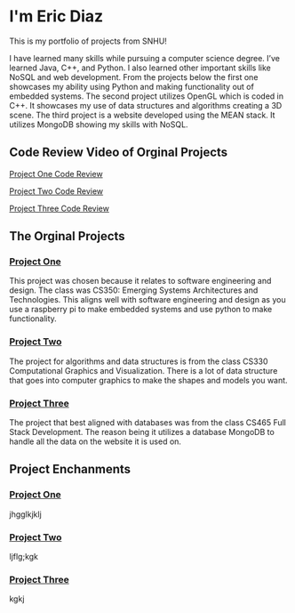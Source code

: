 # I'm Eric Diaz

This is my portfolio of projects from SNHU!

I have learned many skills while pursuing a computer science degree. I’ve learned Java, C++, and Python. I also learned other important skills like NoSQL and web development. From the projects below the first one showcases my ability using Python and making functionality out of embedded systems. The second project utilizes OpenGL which is coded in C++. It showcases my use of data structures and algorithms creating a 3D scene. The third project is a website developed using the MEAN stack. It utilizes MongoDB showing my skills with NoSQL. 

## Code Review Video of Orginal Projects
[Project One Code Review](https://youtu.be/xW6AwK9TaNQ)

[Project Two Code Review](https://youtu.be/PVXV-zD3f_E)

[Project Three Code Review](https://youtu.be/BcvKwpgJcA4)

## The Orginal Projects

### [Project One](https://github.com/EricDiaz27/cs350) 
This project was chosen because it relates to software engineering and design. The class was CS350: Emerging Systems Architectures and Technologies. This aligns well with software engineering and design as you use a raspberry pi to make embedded systems and use python to make functionality.

### [Project Two](https://github.com/EricDiaz27/CS330)
The project for algorithms and data structures is from the class CS330 Computational Graphics and Visualization. There is a lot of data structure that goes into computer graphics to make the shapes and models you want.

### [Project Three](https://github.com/EricDiaz27/cs465)
The project that best aligned with databases was from the class CS465 Full Stack Development. The reason being it utilizes a database MongoDB to handle all the data on the website it is used on.

## Project Enchanments

### [Project One]()
jhgglkjklj

### [Project Two]()
ljflg;kgk

### [Project Three]()
kgkj


